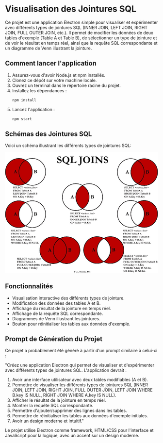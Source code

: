 # Visualisation des Jointures SQL

Ce projet est une application Electron simple pour visualiser et expérimenter avec différents types de jointures SQL (INNER JOIN, LEFT JOIN, RIGHT JOIN, FULL OUTER JOIN, etc.). Il permet de modifier les données de deux tables d'exemple (Table A et Table B), de sélectionner un type de jointure et de voir le résultat en temps réel, ainsi que la requête SQL correspondante et un diagramme de Venn illustrant la jointure.

## Comment lancer l'application

1. Assurez-vous d'avoir Node.js et npm installés.
2. Clonez ce dépôt sur votre machine locale.
3. Ouvrez un terminal dans le répertoire racine du projet.
4. Installez les dépendances :
   ```bash
   npm install
   ```
5. Lancez l'application :
   ```bash
   npm start
   ```

## Schémas des Jointures SQL

Voici un schéma illustrant les différents types de jointures SQL:

<!-- REMPLACEZ LE CHEMIN CI-DESSOUS PAR LE CHEMIN RÉEL DE VOTRE IMAGE DANS LE DÉPÔT OU UNE URL PUBLIQUE -->
![Schémas des Jointures SQL](images/sql_joins.jpg)

## Fonctionnalités

* Visualisation interactive des différents types de jointure.
* Modification des données des tables A et B.
* Affichage du résultat de la jointure en temps réel.
* Affichage de la requête SQL correspondante.
* Diagrammes de Venn illustrant les jointures.
* Bouton pour réinitialiser les tables aux données d'exemple.

## Prompt de Génération du Projet

Ce projet a probablement été généré à partir d'un prompt similaire à celui-ci :

"Créez une application Electron qui permet de visualiser et d'expérimenter avec différents types de jointures SQL. L'application devrait :
1. Avoir une interface utilisateur avec deux tables modifiables (A et B).
2. Permettre de visualiser les différents types de jointures SQL (INNER JOIN, LEFT JOIN, RIGHT JOIN, FULL OUTER JOIN, LEFT JOIN WHERE B.key IS NULL, RIGHT JOIN WHERE A.key IS NULL).
3. Afficher le résultat de la jointure en temps réel.
4. Montrer la requête SQL correspondante.
5. Permettre d'ajouter/supprimer des lignes dans les tables.
6. Permettre de réinitialiser les tables aux données d'exemple initiales.
7. Avoir un design moderne et intuitif."

Le projet utilise Electron comme framework, HTML/CSS pour l'interface et JavaScript pour la logique, avec un accent sur un design moderne. 